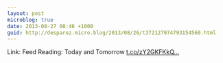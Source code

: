 ```yaml
---
layout: post
microblog: true
date: 2013-08-27 08:46 +1000
guid: http://desparoz.micro.blog/2013/08/26/t372127974793154560.html
---
```

Link: Feed Reading: Today and Tomorrow [t.co/zY2GKFKkQ...](http://t.co/zY2GKFKkQb)

